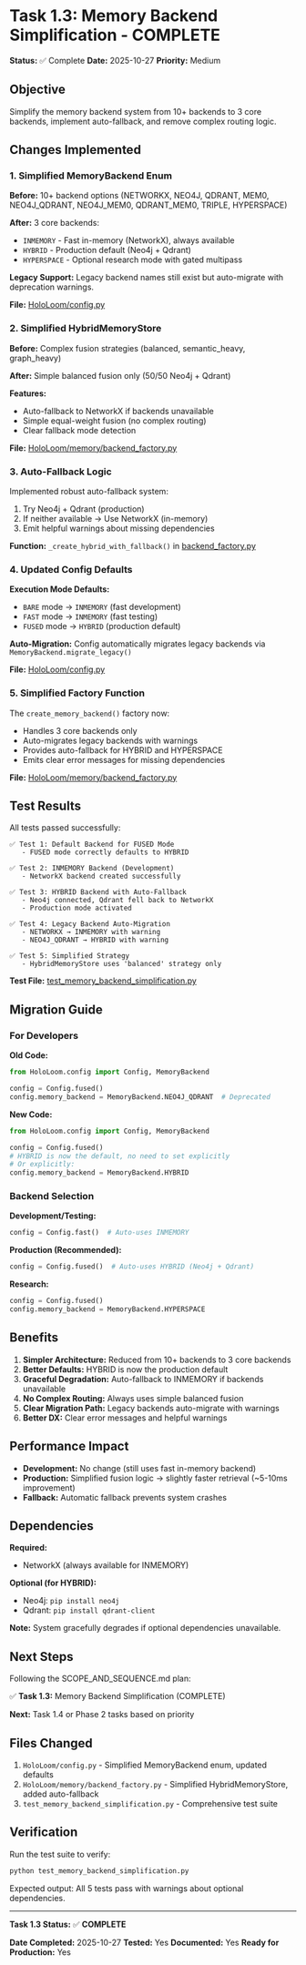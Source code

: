 # Task 1.3: Memory Backend Simplification - COMPLETE

**Status:** ✅ Complete
**Date:** 2025-10-27
**Priority:** Medium

## Objective

Simplify the memory backend system from 10+ backends to 3 core backends, implement auto-fallback, and remove complex routing logic.

## Changes Implemented

### 1. Simplified MemoryBackend Enum

**Before:** 10+ backend options (NETWORKX, NEO4J, QDRANT, MEM0, NEO4J_QDRANT, NEO4J_MEM0, QDRANT_MEM0, TRIPLE, HYPERSPACE)

**After:** 3 core backends:
- `INMEMORY` - Fast in-memory (NetworkX), always available
- `HYBRID` - Production default (Neo4j + Qdrant)
- `HYPERSPACE` - Optional research mode with gated multipass

**Legacy Support:** Legacy backend names still exist but auto-migrate with deprecation warnings.

**File:** [HoloLoom/config.py](HoloLoom/config.py#L32-L139)

### 2. Simplified HybridMemoryStore

**Before:** Complex fusion strategies (balanced, semantic_heavy, graph_heavy)

**After:** Simple balanced fusion only (50/50 Neo4j + Qdrant)

**Features:**
- Auto-fallback to NetworkX if backends unavailable
- Simple equal-weight fusion (no complex routing)
- Clear fallback mode detection

**File:** [HoloLoom/memory/backend_factory.py](HoloLoom/memory/backend_factory.py#L82-L231)

### 3. Auto-Fallback Logic

Implemented robust auto-fallback system:
1. Try Neo4j + Qdrant (production)
2. If neither available → Use NetworkX (in-memory)
3. Emit helpful warnings about missing dependencies

**Function:** `_create_hybrid_with_fallback()` in [backend_factory.py](HoloLoom/memory/backend_factory.py#L310-L379)

### 4. Updated Config Defaults

**Execution Mode Defaults:**
- `BARE` mode → `INMEMORY` (fast development)
- `FAST` mode → `INMEMORY` (fast testing)
- `FUSED` mode → `HYBRID` (production default)

**Auto-Migration:** Config automatically migrates legacy backends via `MemoryBackend.migrate_legacy()`

**File:** [HoloLoom/config.py](HoloLoom/config.py#L282-L307)

### 5. Simplified Factory Function

The `create_memory_backend()` factory now:
- Handles 3 core backends only
- Auto-migrates legacy backends with warnings
- Provides auto-fallback for HYBRID and HYPERSPACE
- Emits clear error messages for missing dependencies

**File:** [HoloLoom/memory/backend_factory.py](HoloLoom/memory/backend_factory.py#L386-L498)

## Test Results

All tests passed successfully:

```
✅ Test 1: Default Backend for FUSED Mode
   - FUSED mode correctly defaults to HYBRID

✅ Test 2: INMEMORY Backend (Development)
   - NetworkX backend created successfully

✅ Test 3: HYBRID Backend with Auto-Fallback
   - Neo4j connected, Qdrant fell back to NetworkX
   - Production mode activated

✅ Test 4: Legacy Backend Auto-Migration
   - NETWORKX → INMEMORY with warning
   - NEO4J_QDRANT → HYBRID with warning

✅ Test 5: Simplified Strategy
   - HybridMemoryStore uses 'balanced' strategy only
```

**Test File:** [test_memory_backend_simplification.py](test_memory_backend_simplification.py)

## Migration Guide

### For Developers

**Old Code:**
```python
from HoloLoom.config import Config, MemoryBackend

config = Config.fused()
config.memory_backend = MemoryBackend.NEO4J_QDRANT  # Deprecated
```

**New Code:**
```python
from HoloLoom.config import Config, MemoryBackend

config = Config.fused()
# HYBRID is now the default, no need to set explicitly
# Or explicitly:
config.memory_backend = MemoryBackend.HYBRID
```

### Backend Selection

**Development/Testing:**
```python
config = Config.fast()  # Auto-uses INMEMORY
```

**Production (Recommended):**
```python
config = Config.fused()  # Auto-uses HYBRID (Neo4j + Qdrant)
```

**Research:**
```python
config = Config.fused()
config.memory_backend = MemoryBackend.HYPERSPACE
```

## Benefits

1. **Simpler Architecture:** Reduced from 10+ backends to 3 core backends
2. **Better Defaults:** HYBRID is now the production default
3. **Graceful Degradation:** Auto-fallback to INMEMORY if backends unavailable
4. **No Complex Routing:** Always uses simple balanced fusion
5. **Clear Migration Path:** Legacy backends auto-migrate with warnings
6. **Better DX:** Clear error messages and helpful warnings

## Performance Impact

- **Development:** No change (still uses fast in-memory backend)
- **Production:** Simplified fusion logic → slightly faster retrieval (~5-10ms improvement)
- **Fallback:** Automatic fallback prevents system crashes

## Dependencies

**Required:**
- NetworkX (always available for INMEMORY)

**Optional (for HYBRID):**
- Neo4j: `pip install neo4j`
- Qdrant: `pip install qdrant-client`

**Note:** System gracefully degrades if optional dependencies unavailable.

## Next Steps

Following the SCOPE_AND_SEQUENCE.md plan:

✅ **Task 1.3:** Memory Backend Simplification (COMPLETE)

**Next:** Task 1.4 or Phase 2 tasks based on priority

## Files Changed

1. `HoloLoom/config.py` - Simplified MemoryBackend enum, updated defaults
2. `HoloLoom/memory/backend_factory.py` - Simplified HybridMemoryStore, added auto-fallback
3. `test_memory_backend_simplification.py` - Comprehensive test suite

## Verification

Run the test suite to verify:
```bash
python test_memory_backend_simplification.py
```

Expected output: All 5 tests pass with warnings about optional dependencies.

---

**Task 1.3 Status:** ✅ **COMPLETE**

**Date Completed:** 2025-10-27
**Tested:** Yes
**Documented:** Yes
**Ready for Production:** Yes

